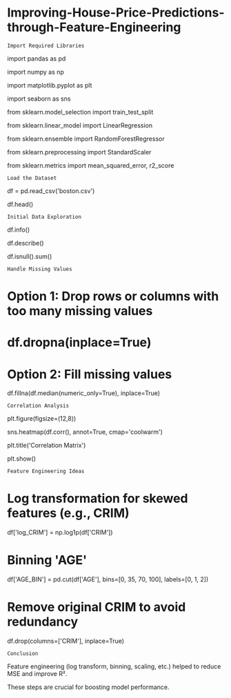 # Improving-House-Price-Predictions-through-Feature-Engineering

    Import Required Libraries

import pandas as pd

import numpy as np

import matplotlib.pyplot as plt

import seaborn as sns

from sklearn.model_selection import train_test_split

from sklearn.linear_model import LinearRegression

from sklearn.ensemble import RandomForestRegressor

from sklearn.preprocessing import StandardScaler

from sklearn.metrics import mean_squared_error, r2_score


    Load the Dataset

df = pd.read_csv('boston.csv')

df.head()


    Initial Data Exploration

 df.info()
 
df.describe()

df.isnull().sum()


    Handle Missing Values

# Option 1: Drop rows or columns with too many missing values

# df.dropna(inplace=True)

# Option 2: Fill missing values

df.fillna(df.median(numeric_only=True), inplace=True)


    Correlation Analysis

plt.figure(figsize=(12,8))

sns.heatmap(df.corr(), annot=True, cmap='coolwarm')

plt.title('Correlation Matrix')

plt.show()


    Feature Engineering Ideas

# Log transformation for skewed features (e.g., CRIM)

df['log_CRIM'] = np.log1p(df['CRIM'])

# Binning 'AGE'

df['AGE_BIN'] = pd.cut(df['AGE'], bins=[0, 35, 70, 100], labels=[0, 1, 2])

# Remove original CRIM to avoid redundancy

df.drop(columns=['CRIM'], inplace=True)


    Conclusion

Feature engineering (log transform, binning, scaling, etc.) helped to reduce MSE and improve R².

These steps are crucial for boosting model performance.

    





